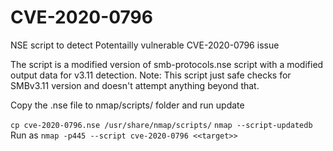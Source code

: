 # CVE-2020-0796
NSE script to detect Potentailly vulnerable CVE-2020-0796 issue

The script is a modified version of smb-protocols.nse script with a modified output data for v3.11 detection. 
Note: This script just safe checks for SMBv3.11 version and doesn't attempt anything beyond that. 

Copy the .nse file to nmap/scripts/ folder and run update

``cp cve-2020-0796.nse /usr/share/nmap/scripts/``
``nmap --script-updatedb``
Run as 
``nmap -p445 --script cve-2020-0796 <<target>>``
